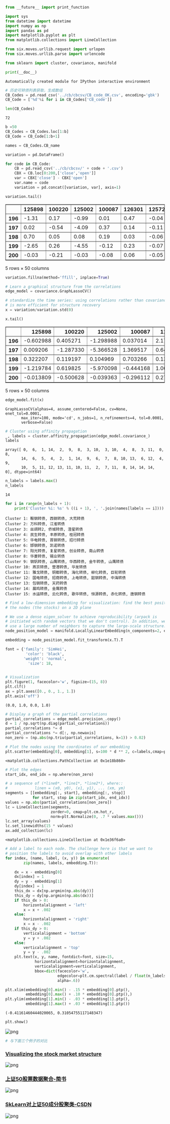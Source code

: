 

```python
from __future__ import print_function
```


```python
import sys
from datetime import datetime
import numpy as np
import pandas as pd
import matplotlib.pyplot as plt
from matplotlib.collections import LineCollection
```


```python
from six.moves.urllib.request import urlopen
from six.moves.urllib.parse import urlencode
```


```python
from sklearn import cluster, covariance, manifold
```


```python
print(__doc__)
```

    Automatically created module for IPython interactive environment
    


```python
# 历史可转债列表获取，生成数组
CB_Codes = pd.read_csv('../cb/cbcsv/CB_code_OK.csv', encoding='gbk')
CB_Code = ['%d'%i for i in CB_Codes['CB_code']]
```


```python
len(CB_Codes)
```




    72




```python
b =50
CB_Codes = CB_Codes.loc[1:b]
CB_Code = CB_Code[1:b+1]
```


```python
names = CB_Codes.CB_name
```


```python
variation = pd.DataFrame()
```


```python
for code in CB_Code:
    CB = pd.read_csv('../cb/cbcsv/' + code + '.csv')
    CBX = CB.loc[0:200,['close','open']]
    var = CBX['close'] - CBX['open']
    var.name = code
    variation = pd.concat([variation, var], axis=1)
```


```python
variation.tail()
```




<div>












</style>
<table border="1" class="dataframe">
  <thead>
    <tr style="text-align: right;">
      <th></th>
      <th>125898</th>
      <th>100220</th>
      <th>125002</th>
      <th>100087</th>
      <th>126301</th>
      <th>125729</th>
      <th>125629</th>
      <th>100016</th>
      <th>100177</th>
      <th>125930</th>
      <th>...</th>
      <th>128031</th>
      <th>125717</th>
      <th>110078</th>
      <th>125960</th>
      <th>110026</th>
      <th>110567</th>
      <th>110971</th>
      <th>110227</th>
      <th>125709</th>
      <th>110598</th>
    </tr>
  </thead>
  <tbody>
    <tr>
      <th>196</th>
      <td>-1.31</td>
      <td>0.17</td>
      <td>-0.99</td>
      <td>0.01</td>
      <td>0.47</td>
      <td>-0.04</td>
      <td>-2.06</td>
      <td>0.51</td>
      <td>1.10</td>
      <td>0.50</td>
      <td>...</td>
      <td>0.00</td>
      <td>NaN</td>
      <td>-3.51</td>
      <td>-13.91</td>
      <td>NaN</td>
      <td>0.00</td>
      <td>-0.19</td>
      <td>-0.69</td>
      <td>0.15</td>
      <td>-0.50</td>
    </tr>
    <tr>
      <th>197</th>
      <td>0.02</td>
      <td>-0.54</td>
      <td>-4.09</td>
      <td>0.37</td>
      <td>0.14</td>
      <td>-0.11</td>
      <td>-0.82</td>
      <td>5.48</td>
      <td>1.39</td>
      <td>3.00</td>
      <td>...</td>
      <td>3.70</td>
      <td>NaN</td>
      <td>2.38</td>
      <td>0.00</td>
      <td>NaN</td>
      <td>0.16</td>
      <td>-1.76</td>
      <td>0.26</td>
      <td>0.32</td>
      <td>-2.45</td>
    </tr>
    <tr>
      <th>198</th>
      <td>0.70</td>
      <td>0.05</td>
      <td>0.08</td>
      <td>0.19</td>
      <td>0.03</td>
      <td>-0.06</td>
      <td>1.16</td>
      <td>-5.45</td>
      <td>0.02</td>
      <td>0.50</td>
      <td>...</td>
      <td>-3.70</td>
      <td>NaN</td>
      <td>-3.81</td>
      <td>13.87</td>
      <td>NaN</td>
      <td>0.04</td>
      <td>0.00</td>
      <td>0.28</td>
      <td>-0.07</td>
      <td>-0.14</td>
    </tr>
    <tr>
      <th>199</th>
      <td>-2.65</td>
      <td>0.26</td>
      <td>-4.55</td>
      <td>-0.12</td>
      <td>0.23</td>
      <td>-0.07</td>
      <td>1.73</td>
      <td>7.76</td>
      <td>0.85</td>
      <td>2.84</td>
      <td>...</td>
      <td>0.23</td>
      <td>NaN</td>
      <td>-4.73</td>
      <td>4.67</td>
      <td>NaN</td>
      <td>-0.19</td>
      <td>-2.74</td>
      <td>-0.25</td>
      <td>0.49</td>
      <td>-0.97</td>
    </tr>
    <tr>
      <th>200</th>
      <td>-0.03</td>
      <td>-0.21</td>
      <td>-0.03</td>
      <td>-0.08</td>
      <td>0.06</td>
      <td>-0.05</td>
      <td>-1.69</td>
      <td>0.12</td>
      <td>1.15</td>
      <td>0.40</td>
      <td>...</td>
      <td>-0.81</td>
      <td>NaN</td>
      <td>-1.78</td>
      <td>-5.52</td>
      <td>NaN</td>
      <td>-0.03</td>
      <td>-0.03</td>
      <td>0.10</td>
      <td>0.95</td>
      <td>0.57</td>
    </tr>
  </tbody>
</table>
<p>5 rows × 50 columns</p>
</div>




```python
variation.fillna(method='ffill', inplace=True)
```


```python
# Learn a graphical structure from the correlations
edge_model = covariance.GraphLassoCV()
```


```python
# standardize the time series: using correlations rather than covariance
# is more efficient for structure recovery
x = variation/variation.std(0)
```


```python
x.tail()
```




<div>












</style>
<table border="1" class="dataframe">
  <thead>
    <tr style="text-align: right;">
      <th></th>
      <th>125898</th>
      <th>100220</th>
      <th>125002</th>
      <th>100087</th>
      <th>126301</th>
      <th>125729</th>
      <th>125629</th>
      <th>100016</th>
      <th>100177</th>
      <th>125930</th>
      <th>...</th>
      <th>128031</th>
      <th>125717</th>
      <th>110078</th>
      <th>125960</th>
      <th>110026</th>
      <th>110567</th>
      <th>110971</th>
      <th>110227</th>
      <th>125709</th>
      <th>110598</th>
    </tr>
  </thead>
  <tbody>
    <tr>
      <th>196</th>
      <td>-0.602988</td>
      <td>0.405271</td>
      <td>-1.298988</td>
      <td>0.037014</td>
      <td>2.175536</td>
      <td>-0.145371</td>
      <td>-1.849375</td>
      <td>0.302294</td>
      <td>1.232257</td>
      <td>0.884297</td>
      <td>...</td>
      <td>0.000000</td>
      <td>-1.727093</td>
      <td>-1.624481</td>
      <td>-1.638676</td>
      <td>-0.847192</td>
      <td>0.000000</td>
      <td>-0.056756</td>
      <td>-0.280620</td>
      <td>0.067526</td>
      <td>-0.151766</td>
    </tr>
    <tr>
      <th>197</th>
      <td>0.009206</td>
      <td>-1.287330</td>
      <td>-5.366528</td>
      <td>1.369517</td>
      <td>0.648032</td>
      <td>-0.399771</td>
      <td>-0.736159</td>
      <td>3.248177</td>
      <td>1.557125</td>
      <td>5.305780</td>
      <td>...</td>
      <td>0.739194</td>
      <td>-1.727093</td>
      <td>1.101500</td>
      <td>0.000000</td>
      <td>-0.847192</td>
      <td>0.098800</td>
      <td>-0.525741</td>
      <td>0.105741</td>
      <td>0.144055</td>
      <td>-0.743652</td>
    </tr>
    <tr>
      <th>198</th>
      <td>0.322207</td>
      <td>0.119197</td>
      <td>0.104969</td>
      <td>0.703266</td>
      <td>0.138864</td>
      <td>-0.218057</td>
      <td>1.041396</td>
      <td>-3.230395</td>
      <td>0.022405</td>
      <td>0.884297</td>
      <td>...</td>
      <td>-0.739194</td>
      <td>-1.727093</td>
      <td>-1.763325</td>
      <td>1.633964</td>
      <td>-0.847192</td>
      <td>0.024700</td>
      <td>0.000000</td>
      <td>0.113875</td>
      <td>-0.031512</td>
      <td>-0.042494</td>
    </tr>
    <tr>
      <th>199</th>
      <td>-1.219784</td>
      <td>0.619825</td>
      <td>-5.970098</td>
      <td>-0.444168</td>
      <td>1.064624</td>
      <td>-0.254400</td>
      <td>1.553116</td>
      <td>4.599608</td>
      <td>0.952199</td>
      <td>5.022805</td>
      <td>...</td>
      <td>0.045950</td>
      <td>-1.727093</td>
      <td>-2.189115</td>
      <td>0.550152</td>
      <td>-0.847192</td>
      <td>-0.117325</td>
      <td>-0.818484</td>
      <td>-0.101674</td>
      <td>0.220585</td>
      <td>-0.294426</td>
    </tr>
    <tr>
      <th>200</th>
      <td>-0.013809</td>
      <td>-0.500628</td>
      <td>-0.039363</td>
      <td>-0.296112</td>
      <td>0.277728</td>
      <td>-0.181714</td>
      <td>-1.517206</td>
      <td>0.071128</td>
      <td>1.288269</td>
      <td>0.707437</td>
      <td>...</td>
      <td>-0.161824</td>
      <td>-1.727093</td>
      <td>-0.823811</td>
      <td>-0.650287</td>
      <td>-0.847192</td>
      <td>-0.018525</td>
      <td>-0.008962</td>
      <td>0.040670</td>
      <td>0.427665</td>
      <td>0.173013</td>
    </tr>
  </tbody>
</table>
<p>5 rows × 50 columns</p>
</div>




```python
edge_model.fit(x)
```




    GraphLassoCV(alphas=4, assume_centered=False, cv=None, enet_tol=0.0001,
           max_iter=100, mode='cd', n_jobs=1, n_refinements=4, tol=0.0001,
           verbose=False)




```python
# Cluster using affinity propagation
_, labels = cluster.affinity_propagation(edge_model.covariance_)
labels
```




    array([ 0,  6,  1, 14,  2,  9,  8,  3, 10,  3, 10,  4,  8,  3, 11,  0,  8,
           14,  6,  5,  4,  2,  1, 14,  9,  6,  7,  8, 10, 13,  6, 12,  4,  9,
           10,  5, 11, 12, 13, 11, 10, 11,  2,  7, 11,  8, 14, 14, 14,  0], dtype=int64)




```python
n_labels = labels.max()
n_labels
```




    14




```python
for i in range(n_labels + 1):
    print('Cluster %i: %s' % ((i + 1), ', '.join(names[labels == i])))
```

    Cluster 1: 鞍钢转债, 西钢转债, 大荒转债
    Cluster 2: 万科转债, 江淮转债
    Cluster 3: 丝绸转2, 侨城转债, 澄星转债
    Cluster 4: 民生转债, 丰原转债, 桂冠转债
    Cluster 5: 华电转债, 首钢转债, 招行转债
    Cluster 6: 邯钢转债, 凯诺转债
    Cluster 7: 阳光转债, 复星转债, 创业转债, 南山转债
    Cluster 8: 华菱转债, 锡业转债
    Cluster 9: 钢钒转债, 山鹰转债, 华西转债, 金牛转债, 山鹰转债
    Cluster 10: 燕京转债, 营港转债, 华发转债
    Cluster 11: 雅戈转债, 铜都转债, 海化转债, 柳化转债, 巨轮转债
    Cluster 12: 国电转债, 招商转债, 上电转债, 韶钢转债, 中海转债
    Cluster 13: 包钢转债, 天药转债
    Cluster 14: 晨鸣转债, 金鹰转债
    Cluster 15: 水运转债, 云化转债, 歌华转债, 恒源转债, 赤化转债, 唐钢转债
    


```python
# Find a low-dimension embedding for visualization: find the best position of
# the nodes (the stocks) on a 2D plane
```


```python
# We use a dense eigen_solver to achieve reproducibility (arpack is
# initiated with random vectors that we don't control). In addition, we
# use a large number of neighbors to capture the large-scale structure.
node_position_model = manifold.LocallyLinearEmbedding(n_components=2, eigen_solver='dense', n_neighbors=6)
```


```python
embedding = node_position_model.fit_transform(x.T).T
```


```python
font = {'family': 'SimHei',
         'color': 'black',
        'weight': 'normal',
          'size': 18,
    
```


```python
# Visualization
plt.figure(1, facecolor='w', figsize=(15, 8))
plt.clf()
ax = plt.axes([0., 0., 1., 1.])
plt.axis('off')
```




    (0.0, 1.0, 0.0, 1.0)




```python
# Display a graph of the partial correlations
partial_correlations = edge_model.precision_.copy()
d = 1 / np.sqrt(np.diag(partial_correlations))
partial_correlations *= d
partial_correlations *= d[:, np.newaxis]
non_zero = (np.abs(np.triu(partial_correlations, k=1)) > 0.02)
```


```python
# Plot the nodes using the coordinates of our embedding
plt.scatter(embedding[0], embedding[1], s=100 * d ** 2, c=labels,cmap=plt.cm.spectral)
```




    <matplotlib.collections.PathCollection at 0x1e18b860>




```python
# Plot the edges
start_idx, end_idx = np.where(non_zero)
```


```python
# a sequence of (*line0*, *line1*, *line2*), where::
#            linen = (x0, y0), (x1, y1), ... (xm, ym)
segments = [[embedding[:, start], embedding[:, stop]]
            for start, stop in zip(start_idx, end_idx)]
values = np.abs(partial_correlations[non_zero])
lc = LineCollection(segments,
                    zorder=0, cmap=plt.cm.hot_r,
                    norm=plt.Normalize(0, .7 * values.max()))
lc.set_array(values)
lc.set_linewidths(15 * values)
ax.add_collection(lc)
```




    <matplotlib.collections.LineCollection at 0x1e36f6a0>




```python
# Add a label to each node. The challenge here is that we want to
# position the labels to avoid overlap with other labels
for index, (name, label, (x, y)) in enumerate(
        zip(names, labels, embedding.T)):

    dx = x - embedding[0]
    dx[index] = 1
    dy = y - embedding[1]
    dy[index] = 1
    this_dx = dx[np.argmin(np.abs(dy))]
    this_dy = dy[np.argmin(np.abs(dx))]
    if this_dx > 0:
        horizontalalignment = 'left'
        x = x + .002
    else:
        horizontalalignment = 'right'
        x = x - .002
    if this_dy > 0:
        verticalalignment = 'bottom'
        y = y + .002
    else:
        verticalalignment = 'top'
        y = y - .002
    plt.text(x, y, name, fontdict=font, size=15,
             horizontalalignment=horizontalalignment,
             verticalalignment=verticalalignment,
             bbox=dict(facecolor='w',
                       edgecolor=plt.cm.spectral(label / float(n_labels)),
                       alpha=.6))
```


```python
plt.xlim(embedding[0].min() - .15 * embedding[0].ptp(),
         embedding[0].max() + .10 * embedding[0].ptp(),)
plt.ylim(embedding[1].min() - .03 * embedding[1].ptp(),
         embedding[1].max() + .03 * embedding[1].ptp())
```




    (-0.41161460444020065, 0.31054755117148347)




```python
plt.show()
```


![png](output_31_0.png)

```python
# 与下面三个例子的对比
```

### [Visualizing the stock market structure](http://scikit-learn.org/stable/auto_examples/applications/plot_stock_market.html#stock-market)

![png](sphx_glr_plot_stock_market_001.png)

### [上证50股票数据聚合-简书](http://www.jianshu.com/p/6373df51da19)

![png](1sz50.png)

### [SkLearn对上证50成分股聚类-CSDN](http://blog.csdn.net/matrix_laboratory/article/details/50738917)

![png](2sz50.png)
